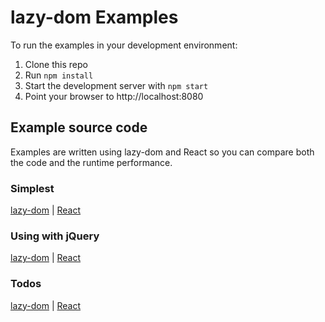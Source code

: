 lazy-dom Examples
=====================

To run the examples in your development environment:

1. Clone this repo
2. Run `npm install`
3. Start the development server with `npm start`
4. Point your browser to http://localhost:8080


## Example source code

Examples are written using lazy-dom and React so you can compare both the code and the runtime performance.

### Simplest

[lazy-dom](lazy-dom/simplest) | [React](react/simplest)

### Using with jQuery 

[lazy-dom](lazy-dom/jquery) | [React](react/jquery)

### Todos

[lazy-dom](lazy-dom/todos) | [React](react/todos)
